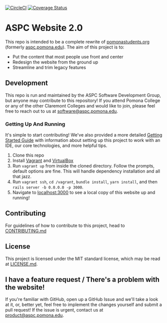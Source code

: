 [![CircleCI](https://circleci.com/gh/aspc/aspc-website/tree/master.svg?style=svg)](https://circleci.com/gh/aspc/aspc-website/tree/master)
[![Coverage Status](https://coveralls.io/repos/github/aspc/aspc-website/badge.svg?branch=master)](https://coveralls.io/github/aspc/aspc-website?branch=master)


# ASPC Website 2.0

This repo is intended to be a complete rewrite of [pomonastudents.org](https://pomonastudents.org) (formerly [aspc.pomona.edu](http://aspc.pomona.edu)). The aim of this project is to:
 - Put the content that most people use front and center
 - Redesign the website from the ground up
 - Streamline and trim legacy features

## Development
This repo is run and maintained by the ASPC Software Development Group, but anyone may contribute to this repository!
If you attend Pomona College or any of the other Claremont Colleges and would like to join, please feel free to reach out to us at software@aspc.pomona.edu.

### Getting Up And Running
It's simple to start contributing! We've also provided a more detailed [Getting Started Guide](docs/getting-started.md)
with information about setting up this project to work with an IDE, our core technologies, and more helpful tips.

 1. Clone this repo
 2. Install [Vagrant](https://www.vagrantup.com/downloads.html) and [VirtualBox](https://www.virtualbox.org/wiki/Downloads)
 3. Run `vagrant up` from inside the cloned directory. Follow the prompts, default options are fine. This will handle dependency installation and all that jazz.
 4. Run `vagrant ssh`, `cd /vagrant`, `bundle install`, `yarn install`, and then `rails server -b 0.0.0.0 -p 3000`.
 5. Navigate to [localhost:3000](http://localhost:3000) to see a local copy of this website up and running!

## Contributing
For guidelines of how to contribute to this project, head to [CONTRIBUTING.md](CONTRIBUTING.md)

## License

This project is licensed under the MIT standard license, which may be read at [LICENSE.md](LICENSE.md).

## I have a feature request / There's a problem with the website!

If you're familiar with GitHub, open up a GitHub Issue and we'll take a look at it, or, better yet, feel free to implement the changes
yourself and submit a pull request! If the issue is urgent, contact us at product@aspc.pomona.edu.
